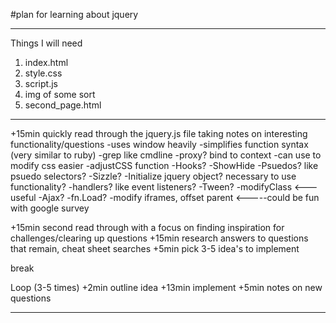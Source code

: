 #plan for learning about jquery
*******************************
Things I will need
1. index.html
2. style.css
3. script.js
4. img of some sort
5. second_page.html

*******************************

+15min quickly read through the jquery.js file taking notes on interesting functionality/questions
  -uses window heavily
  -simplifies function syntax (very similar to ruby)
  -grep like cmdline
  -proxy? bind to context
  -can use to modify css easier
    -adjustCSS function
    -Hooks?
    -ShowHide
  -Psuedos? like psuedo selectors?
  -Sizzle?
  -Initialize jquery object? necessary to use functionality?
  -handlers? like event listeners?
  -Tween?
  -modifyClass <---useful
  -Ajax?
  -fn.Load?
  -modify iframes, offset parent <-----could be fun with google survey

+15min second read through with a focus on finding inspiration for challenges/clearing up questions
+15min research answers to questions that remain, cheat sheet searches
+5min pick 3-5 idea's to implement

break

Loop (3-5 times)
+2min outline idea
+13min implement
+5min notes on new questions

********************************



